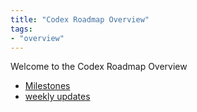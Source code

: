 ```yaml
---
title: "Codex Roadmap Overview"
tags:
- "overview"
---
```

Welcome to the Codex Roadmap Overview
- [Milestones](codex/milestones-overview.md)
- [weekly updates](tags/codex-updates)